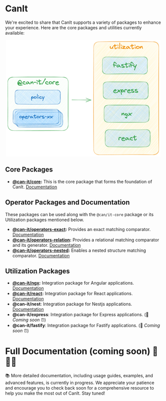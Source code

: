 # CanIt

We're excited to share that CanIt supports a variety of packages to enhance your experience. Here are the core packages and utilities currently available:

<div style="width: 100%; display: flex; justify-content: center;">
  <img  src="./assets/overview.png" width="500px" alt="Overview">
</div>

## Core Packages
- **[@can-it/core](https://www.npmjs.com/package/@can-it/core):** This is the core package that forms the foundation of CanIt. [Documentation](./packages/core/)

## Operator Packages and Documentation
These packages can be used along with the `@can/it-core` package or its Utilization packages mentioned below.
- **[@can-it/operators-exact](https://www.npmjs.com/package/@can-it/operators-exact):** Provides an exact matching comparator. [Documentation](./packages/operators/exact/)
- **[@can-it/operators-relation](https://www.npmjs.com/package/@can-it/operators-relation):** Provides a relational matching comparator and its generator. [Documentation](./packages/operators/relation/)
- **[@can-it/operators-nested](https://www.npmjs.com/package/@can-it/operators-nested):** Enables a nested structure matching comparator. [Documentation](./packages/operators/nested/)

## Utilization Packages
- **[@can-it/ngx](https://www.npmjs.com/package/@can-it/ngx):** Integration package for Angular applications. [Documentation](./packages/ngx/)
- **[@can-it/react](https://www.npmjs.com/package/@can-it/react):** Integration package for React applications. [Documentation](./packages/react)
- **@can-it/nest**: Integration package for Nestjs applications.  [Documentation](./packages/nest)
- **@can-it/express**: Integration package for Express applications. (💪 *Coming soon* ⏰)
- **@can-it/fastify**: Integration package for Fastify applications. (💪 *Coming soon* ⏰)

# Full Documentation (coming soon) 🚀🚀🚀

📚 More detailed documentation, including usage guides, examples, and advanced features, is currently in progress. We appreciate your patience and encourage you to check back soon for a comprehensive resource to help you make the most out of CanIt. Stay tuned!
